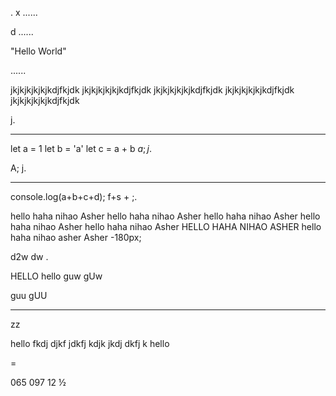.
x
......

d
......

"Hello World"
>>
......

jkjkjkjkjkjkdjfkjdk
jkjkjkjkjkjkdjfkjdk
jkjkjkjkjkjkdjfkjdk
jkjkjkjkjkjkdjfkjdk
jkjkjkjkjkjkdjfkjdk
>>
j.
****************************************************************************************************
let a = 1
let b = 'a'
let c = a + b
$a;
j$.

A;
j.

****************************************************************************************************
console.log(a+b+c+d);
f+s + ;.

hello haha nihao Asher
    hello haha nihao Asher
        hello haha nihao Asher
            hello haha nihao Asher
        hello haha nihao Asher
        HELLO HAHA NIHAO ASHER
        hello haha nihao asher
    Asher -180px;

d2w
dw .

HELLO
hello
guw
gUw

guu
gUU


****************************************************************************************************
<C-u>
<C-w>
<C-h>

<C-o>zz

hello fkdj djkf jdkfj kdjk jkdj dkfj k
 hello

<C-r>=

<C-v>065
<C-v>097
<C-k>12
½

